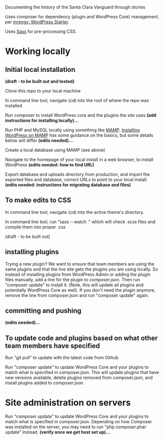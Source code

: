 Documenting the history of the Santa Clara Vanguard through stories

Uses composer for dependency (plugin and WordPress Core) management, per [mrengy: WordPress Starter](https://github.com/mrengy/wordpress-starter).

Uses [Sass](https://sass-lang.com) for pre-processing CSS.

# Working locally

## Initial local installation
**(draft - to be built out and tested)**

Clone this repo to your local machine

In command line tool, navigate (cd) into the root of where the repo was installed

Run composer to install WordPress core and the plugins the site uses **(add instructions for installing locally)...**

Run PHP and MySQL locally using something like [MAMP](https://www.mamp.info). [Installing WordPress on MAMP](https://dvdhunter.trainerup.co/installing-wordpress-on-mamp/) has some guidance on the basics, but some details below will differ **(edits needed)...**

Create a local database using MAMP (see above)

Navigate to the homepage of your local install in a web browser, to install WordPress **(edits needed: how to find URL)**

Export database and uploads directory from production, and import the exported files and database, correct URLs to point to your local install. **(edits needed: instructions for migrating database and files)**


## To make edits to CSS

In command line tool, navigate (cd) into the active theme's directory.

In command line tool, run "sass --watch ." which will check .scss files and compile them into proper .css

(draft - to be built out)

## installing plugins
Trying a new plugin? We want to ensure that team members are using the same plugins and that the live site gets the plugins you are using locally. So instead of installing plugins from WordPress Admin or adding the plugin files manually, add a line for the plugin to composer.json. Then run "composer update" to install it. (Note, this will update all plugins and potentially WordPress Core as well). If you don't need the plugin anymore, remove the line from composer.json and run "composer update" again.

## committing and pushing
**(edits needed)...**


## To update code and plugins based on what other team members have specified

Run "git pull" to update with the latest code from Github

Run "composer update" to update WordPress Core and your plugins to match what is specified in composer.json. This will update plugins that have new versions available, delete plugins removed from composer.json, and install plugins added to composer.json.

# Site administration on servers
Run "composer update" to update WordPress Core and your plugins to match what is specified in composer.json. Depending on how Composer was installed on the server, you may need to run "php composer.phar update" instead. **(verify once we get host set up)...**

